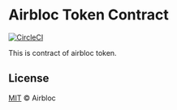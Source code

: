 Airbloc Token Contract
===================

[![CircleCI](https://circleci.com/gh/airbloc/token/tree/master.svg?style=svg)](https://circleci.com/gh/airbloc/token/tree/master)

This is contract of airbloc token.

## License

[MIT](LICENSE) © Airbloc
